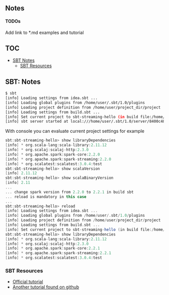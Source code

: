 Notes
-----
#### TODOs
Add link to *.md examples and tutorial


## TOC
* [SBT Notes](#sbt-notes)
  * [SBT Resources](#sbt-resources)

## SBT: Notes

```bash
$ sbt 
[info] Loading settings from idea.sbt ...
[info] Loading global plugins from /home/user/.sbt/1.0/plugins
[info] Loading project definition from /home/user/project_dir/project
[info] Loading settings from build.sbt ...
[info] Set current project to sbt-streaming-hello (in build file:/home/user/project_dir/project/)
[info] sbt server started at local:///home/user/.sbt/1.0/server/8400c48360dc66ed869f/sock
```
With console you can evaluate current project settings for example
```scala
sbt:sbt-streaming-hello> show libraryDependencies
[info] * org.scala-lang:scala-library:2.11.12
[info] * org.scalaj:scalaj-http:2.3.0
[info] * org.apache.spark:spark-core:2.2.0
[info] * org.apache.spark:spark-streaming:2.2.0
[info] * org.scalatest:scalatest:3.0.4:test
sbt:sbt-streaming-hello> show scalaVersion
[info] 2.11.12
sbt:sbt-streaming-hello> show scalaBinaryVersion
[info] 2.11
...
... change spark version from 2.2.0 to 2.2.1 in build sbt 
... reload is mandatory in this case
...
sbt:sbt-streaming-hello> reload
[info] Loading settings from idea.sbt ...
[info] Loading global plugins from /home/user/.sbt/1.0/plugins
[info] Loading project definition from /home/user/project_dir/project
[info] Loading settings from build.sbt ...
[info] Set current project to sbt-streaming-hello (in build file:/home/user/project_dir/project/)
sbt:sbt-streaming-hello> show libraryDependencies
[info] * org.scala-lang:scala-library:2.11.12
[info] * org.scalaj:scalaj-http:2.3.0
[info] * org.apache.spark:spark-core:2.2.1
[info] * org.apache.spark:spark-streaming:2.2.1
[info] * org.scalatest:scalatest:3.0.4:test
```
### SBT Resources
* [Official tutorial](http://www.scala-sbt.org/1.x/docs/Getting-Started.html)
* [Another tutorial found on github](https://github.com/shekhargulati/52-technologies-in-2016/blob/master/02-sbt/README.md)
